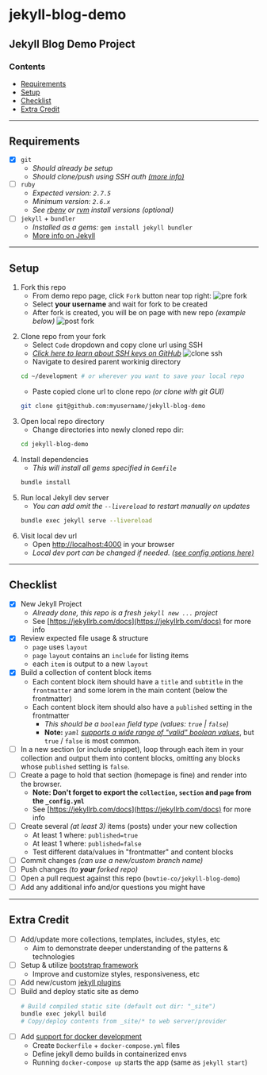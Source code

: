 # jekyll-blog-demo

Jekyll Blog Demo Project
---

### Contents
- [Requirements](#requirements)
- [Setup](#setup)
- [Checklist](#checklist)
- [Extra Credit](#extra-credit)

---

## Requirements

- [x] `git`
  - *Should already be setup*
  - *Should clone/push using SSH auth [(more info)](https://docs.github.com/en/authentication/connecting-to-github-with-ssh/about-ssh)*
- [ ] `ruby`
  - *Expected version: `2.7.5`*
  - *Minimum version: `2.6.x`*
  - *See [rbenv](https://github.com/rbenv/rbenv) or [rvm](https://rvm.io) install versions (optional)*
- [ ] `jekyll` + `bundler`
  - *Installed as a gems:* `gem install jekyll bundler`
  - [More info on Jekyll](https://jekyllrb.com)

---

## Setup

1) Fork this repo
    - From demo repo page, click `Fork` button near top right:
    ![pre fork](assets/img/pre-fork.png)
    - Select **your username** and wait for fork to be created
    - After fork is created, you will be on page with new repo *(example below)*
    ![post fork](assets/img/post-fork.png)
2. Clone repo from your fork
    - Select `Code` dropdown and copy clone url using SSH
    - *[Click here to learn about SSH keys on GitHub](https://docs.github.com/en/authentication/connecting-to-github-with-ssh/about-ssh)*
    ![clone ssh](assets/img/clone-ssh.png)
    - Navigate to desired parent workinig directory
    ```bash
    cd ~/development # or wherever you want to save your local repo
    ```
    - Paste copied clone url to clone repo *(or clone with git GUI)*
    ```bash
    git clone git@github.com:myusername/jekyll-blog-demo
    ```
3. Open local repo directory
    - Change directories into newly cloned repo dir:
    ```bash
    cd jekyll-blog-demo
    ```
4. Install dependencies
    - *This will install all gems specified in `Gemfile`*
    ```bash
    bundle install
    ```
5. Run local Jekyll dev server
    - *You can add omit the `--livereload` to restart manually on updates*
    ```bash
    bundle exec jekyll serve --livereload
    ```
6. Visit local dev url
    - Open [http://localhost:4000](http://localhost:4000) in your browser
    - *Local dev port can be changed if needed. [(see config options here)](https://jekyllrb.com/docs/configuration/options/)*

---

## Checklist

- [x] New Jekyll Project
  - *Already done, this repo is a fresh `jekyll new ...` project*
  - See [https://jekyllrb.com/docs](https://jekyllrb.com/docs) for more info
- [x] Review expected file usage & structure
  - `page` uses `layout`
  - `page` `layout` contains an `include` for listing items
  - each `item` is output to a new `layout`
- [x] Build a collection of content block items
  - Each content block item should have a `title` and `subtitle` in the `frontmatter` and some lorem in the main content (below the frontmatter)
  - Each content block item should also have a `published` setting in the frontmatter
    - *This should be a `boolean` field type (values: `true` | `false`)*
    - **Note:** *`yaml` [supports a wide range of "valid" boolean values](https://yaml.org/type/bool.html)*, but `true` / `false` is most common.
- [ ] In a new section (or include snippet), loop through each item in your collection and output them into content blocks, omitting any blocks whose `published` setting is `false`.
- [ ] Create a page to hold that section (homepage is fine) and render into the browser.
  - **Note: Don't forget to export the `collection`, `section` and `page` from the `_config.yml`**
  - See [https://jekyllrb.com/docs](https://jekyllrb.com/docs) for more info
- [ ] Create several *(at least 3)* items (posts) under your new collection
  - At least 1 where: `published=true`
  - At least 1 where: `published=false`
  - Test different data/values in "frontmatter" and content blocks
- [ ] Commit changes *(can use a new/custom branch name)*
- [ ] Push changes *(to **your** forked repo)*
- [ ] Open a pull request against this repo (`bowtie-co/jekyll-blog-demo`)
- [ ] Add any additional info and/or questions you might have

---

## Extra Credit

- [ ] Add/update more collections, templates, includes, styles, etc
  - Aim to demonstrate deeper understanding of the patterns & technologies
- [ ] Setup & utilize [bootstrap framework](https://getbootstrap.com/)
  - Improve and customize styles, responsiveness, etc
- [ ] Add new/custom [jekyll plugins](https://jekyllrb.com/docs/plugins/)
- [ ] Build and deploy static site as demo
  ```bash
  # Build compiled static site (default out dir: "_site")
  bundle exec jekyll build
  # Copy/deploy contents from _site/* to web server/provider
  ```
- [ ] Add [support for docker development](https://www.docker.com/)
  - Create `Dockerfile` + `docker-compose.yml` files
  - Define jekyll demo builds in containerized envs
  - Running `docker-compose up` starts the app (same as `jekyll start`)
